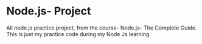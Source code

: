 # Node.js- Project
All node.js practice project, from the course- Node.js- The Complete Guide. This is just my practice code during my Node Js learning
